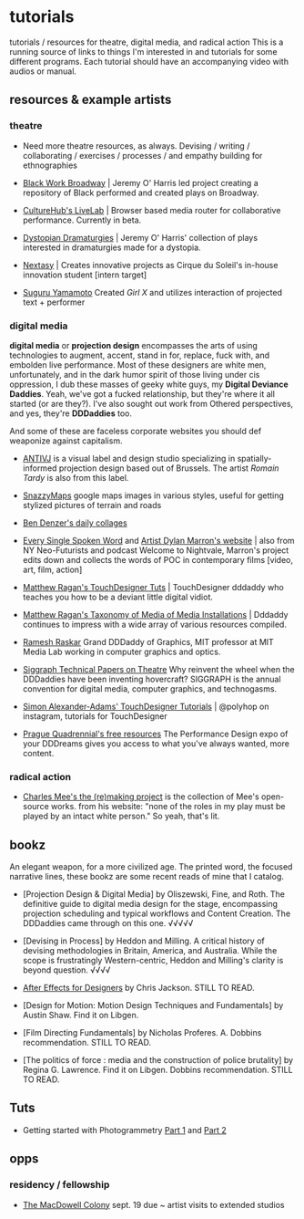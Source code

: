 # tutorials
tutorials / resources for theatre, digital media, and radical action
This is a running source of links to things I'm interested in and tutorials for some different programs. Each tutorial should have an accompanying video with audios or manual.

## resources & example artists

### theatre

- Need more theatre resources, as always. Devising / writing / collaborating / exercises / processes / and empathy building for ethnographies

- [Black Work Broadway](https://blackworkbroadway.com/) | Jeremy O' Harris led project creating a repository of Black performed and created plays on Broadway.

- [CultureHub's LiveLab](https://livelab.app/) | Browser based media router for collaborative performance. Currently in beta.

- [Dystopian Dramaturgies](https://drive.google.com/drive/folders/1MvZYp9IVOgj2yl3b52aj3achJdiaqonB) | Jeremy O' Harris' collection of plays interested in dramaturgies made for a dystopia.

- [Nextasy](http://nextasy.com/about) | Creates innovative projects as Cirque du Soleil's in-house innovation student [intern target]

- [Suguru Yamamoto](https://performingarts.jp/E/art_interview/1501/1.html) Created *Girl X* and utilizes interaction of projected text + performer


### digital media

**digital media** or **projection design** encompasses the arts of using technologies to augment, accent, stand in for, replace, fuck with, and embolden live performance. Most of these designers are white men, unfortunately, and in the dark humor spirit of those living under cis oppression, I dub these masses of geeky white guys, my **Digital Deviance Daddies**. Yeah, we've got a fucked relationship, but they're where it all started (or are they?). I've also sought out work from Othered perspectives, and yes, they're **DDDaddies** too.

And some of these are faceless corporate websites you should def weaponize against capitalism.

- [ANTIVJ](https://antivj.com/) is a visual label and design studio specializing in spatially-informed projection design based out of Brussels. The artist *Romain Tardy* is also from this label.

- [SnazzyMaps](https://snazzymaps.com/) google maps images in various styles, useful for getting stylized pictures of terrain and roads

- [Ben Denzer's daily collages](https://2011-present.bendenzer.com/)

- [Every Single Spoken Word](https://everysinglewordspoken.tumblr.com/) and [Artist Dylan Marron's website](https://www.dylanmarron.com/every-single-word) | also from NY Neo-Futurists and podcast Welcome to Nightvale, Marron's project edits down and collects the words of POC in contemporary films [video, art, film, action]

- [Matthew Ragan's TouchDesigner Tuts](https://matthewragan.com/) | TouchDesigner dddaddy who teaches you how to be a deviant little digital vidiot.

- [Matthew Ragan's Taxonomy of Media of Media Installations](https://matthewragan.com/teaching-resources/taxonomy-of-media-installations/) | Dddaddy continues to impress with a wide array of various resources compiled.

- [Ramesh Raskar](https://web.media.mit.edu/~raskar/) Grand DDDaddy of Graphics, MIT professor at MIT Media Lab working in computer graphics and optics.

- [Siggraph Technical Papers on Theatre](https://dl.acm.org/action/doSearch?AllField=Theatre) Why reinvent the wheel when the DDDaddies have been inventing hovercraft? SIGGRAPH is the annual convention for digital media, computer graphics, and technogasms.

- [Simon Alexander-Adams' TouchDesigner Tutorials](https://www.simonaa.media/tutorials-articles) | @polyhop on instagram, tutorials for TouchDesigner

- [Prague Quadrennial's free resources](https://www.pq.cz/2020/03/31/pq-studying-materials/) The Performance Design expo of your DDDreams gives you access to what you've always wanted, more content.

### radical action

- [Charles Mee's the (re)making project](http://charlesmee.org/) is the collection of Mee's open-source works. from his website: "none of the roles in my play must be played by an intact white person." So yeah, that's lit.

## bookz

An elegant weapon, for a more civilized age. The printed word, the focused narrative lines, these bookz are some recent reads of mine that I catalog.

- [Projection Design & Digital Media] by Oliszewski, Fine, and Roth. The definitive guide to digital media design for the stage, encompassing projection scheduling and typical workflows and Content Creation. The DDDaddies came through on this one. √√√√√

- [Devising in Process] by Heddon and Milling. A critical history of devising methodologies in Britain, America, and Australia. While the scope is frustratingly Western-centric, Heddon and Milling's clarity is beyond question. √√√√

- [After Effects for Designers](https://search.lib.umich.edu/articles/record/FETCH-LOGICAL-a22266-be2c195351b7a87e7a1f95d277e205c383a85885f2d263467be537da5aa0b8c73) by Chris Jackson. STILL TO READ.

- [Design for Motion: Motion Design Techniques and Fundamentals] by Austin Shaw. Find it on Libgen.

- [Film Directing Fundamentals] by Nicholas Proferes. A. Dobbins recommendation. STILL TO READ.

- [The politics of force : media and the construction of police brutality] by Regina G. Lawrence. Find it on Libgen. Dobbins recommendation. STILL TO READ.

## Tuts

- Getting started with Photogrammetry [Part 1](https://medium.com/realities-io/getting-started-with-photogrammetry-d0a6ee40cb72) and [Part 2](https://medium.com/realities-io/getting-started-with-photogrammetry-part-2-f957c9e8d61d)

## opps

### residency / fellowship

- [The MacDowell Colony](https://www.macdowellcolony.org/) sept. 19 due ~ artist visits to extended studios
